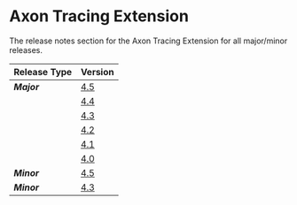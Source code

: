 # Axon Tracing Extension

The release notes section for the Axon Tracing Extension for all major/minor releases.

| Release Type | Version |
| :--- | :--- |
| _**Major**_ | [4.5](rn-tracing-major-releases.md#release-45) |
|  | [4.4](rn-tracing-major-releases.md#release-44) |
|  | [4.3](rn-tracing-major-releases.md#release-43) |
|  | [4.2](rn-tracing-major-releases.md#release-42---milestone) |
|  | [4.1](rn-tracing-major-releases.md#release-41---milestone) |
|  | [4.0](rn-tracing-major-releases.md#release-40---milestone) |
| _**Minor**_ | [4.5](rn-tracing-minor-releases.md#release-45) |
| _**Minor**_ | [4.3](rn-tracing-minor-releases.md#release-43) |

